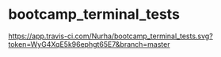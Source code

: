 # bootcamp_terminal_tests

https://app.travis-ci.com/Nurha/bootcamp_terminal_tests.svg?token=WyG4XqE5k96ephgt65E7&branch=master
